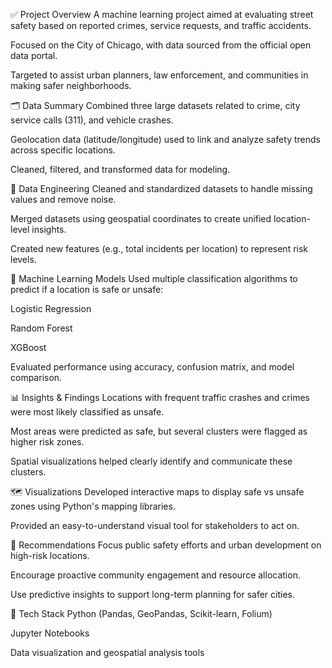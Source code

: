 ✅ Project Overview
A machine learning project aimed at evaluating street safety based on reported crimes, service requests, and traffic accidents.

Focused on the City of Chicago, with data sourced from the official open data portal.

Targeted to assist urban planners, law enforcement, and communities in making safer neighborhoods.

🗂 Data Summary
Combined three large datasets related to crime, city service calls (311), and vehicle crashes.

Geolocation data (latitude/longitude) used to link and analyze safety trends across specific locations.

Cleaned, filtered, and transformed data for modeling.

🔧 Data Engineering
Cleaned and standardized datasets to handle missing values and remove noise.

Merged datasets using geospatial coordinates to create unified location-level insights.

Created new features (e.g., total incidents per location) to represent risk levels.

🧠 Machine Learning Models
Used multiple classification algorithms to predict if a location is safe or unsafe:

Logistic Regression

Random Forest

XGBoost

Evaluated performance using accuracy, confusion matrix, and model comparison.

📊 Insights & Findings
Locations with frequent traffic crashes and crimes were most likely classified as unsafe.

Most areas were predicted as safe, but several clusters were flagged as higher risk zones.

Spatial visualizations helped clearly identify and communicate these clusters.

🗺 Visualizations
Developed interactive maps to display safe vs unsafe zones using Python's mapping libraries.

Provided an easy-to-understand visual tool for stakeholders to act on.

📌 Recommendations
Focus public safety efforts and urban development on high-risk locations.

Encourage proactive community engagement and resource allocation.

Use predictive insights to support long-term planning for safer cities.

🧰 Tech Stack
Python (Pandas, GeoPandas, Scikit-learn, Folium)

Jupyter Notebooks

Data visualization and geospatial analysis tools
